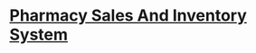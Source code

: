 # [Pharmacy Sales And Inventory System](https://www.sourcecodester.com/php/14500/pharmacy-sales-and-inventory-system-using-phpmysql-source-code.html)
